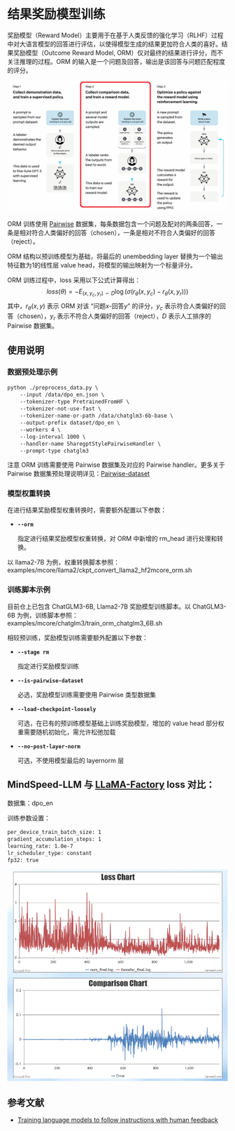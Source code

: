 # 结果奖励模型训练

奖励模型（Reward Model）主要用于在基于人类反馈的强化学习（RLHF）过程中对大语言模型的回答进行评估，以使得模型生成的结果更加符合人类的喜好。结果奖励模型（Outcome Reward Model, ORM）仅对最终的结果进行评分，而不关注推理的过程。ORM 的输入是一个问题及回答，输出是该回答与问题匹配程度的评分。

![](../../sources/images/reward_model/rm_in_rlhf.png)

ORM 训练使用 [Pairwise](./pairwise_dataset.md) 数据集，每条数据包含一个问题及配对的两条回答，一条是相对符合人类偏好的回答（chosen），一条是相对不符合人类偏好的回答（reject）。

ORM 结构以预训练模型为基础，将最后的 unembedding layer 替换为一个输出特征数为1的线性层 value head，将模型的输出映射为一个标量评分。

ORM 训练过程中，loss 采用以下公式计算得出：
$$
loss(\theta) = -E_{(x, y_c, y_r) \sim D} \log(\sigma(r_\theta(x, y_c) - r_\theta(x, y_r)))
$$
其中，$r_\theta(x,y)$ 表示 ORM 对该 “问题$x$-回答$y$” 的评分，$y_c$ 表示符合人类偏好的回答（chosen），$y_r$ 表示不符合人类偏好的回答（reject），$D$ 表示人工排序的 Pairwise 数据集。

## 使用说明

### 数据预处理示例

```shell
python ./preprocess_data.py \
    --input /data/dpo_en.json \
    --tokenizer-type PretrainedFromHF \
    --tokenizer-not-use-fast \
    --tokenizer-name-or-path /data/chatglm3-6b-base \
    --output-prefix dataset/dpo_en \
    --workers 4 \
    --log-interval 1000 \
    --handler-name SharegptStylePairwiseHandler \
    --prompt-type chatglm3 
```

注意 ORM 训练需要使用 Pairwise 数据集及对应的 Pairwise handler。更多关于 Pairwise 数据集预处理说明详见：[Pairwise-dataset](./pairwise_dataset.md)

### 模型权重转换
在进行结果奖励模型权重转换时，需要额外配置以下参数：

- **`--orm`**

  指定进行结果奖励模型权重转换，对 ORM 中新增的 rm_head 进行处理和转换。

以 llama2-7B 为例，权重转换脚本参照：examples/mcore/llama2/ckpt_convert_llama2_hf2mcore_orm.sh

### 训练脚本示例

目前仓上已包含 ChatGLM3-6B, Llama2-7B 奖励模型训练脚本。以 ChatGLM3-6B 为例，训练脚本参照：examples/mcore/chatglm3/train_orm_chatglm3_6B.sh

相较预训练，奖励模型训练需要额外配置以下参数：

- **`--stage rm`**

  指定进行奖励模型训练

- **`--is-pairwise-dataset`**

  必选，奖励模型训练需要使用 Pairwise 类型数据集

- **`--load-checkpoint-loosely`**

  可选，在已有的预训练模型基础上训练奖励模型，增加的 value head 部分权重需要随机初始化，需允许松弛加载

- **`--no-post-layer-norm`**

  可选，不使用模型最后的 layernorm 层

## **MindSpeed-LLM  与 <a href="https://github.com/hiyouga/LLaMA-Factory/tree/main">LLaMA-Factory</a> loss 对比**：

数据集：dpo_en

训练参数设置：
```
per_device_train_batch_size: 1
gradient_accumulation_steps: 1
learning_rate: 1.0e-7
lr_scheduler_type: constant
fp32: true
```

![alt text](../../sources/images/reward_model/rm_chatglm3_loss_compare.png)

## 参考文献

- [Training language models to follow instructions with human feedback](https://arxiv.org/abs/2203.02155)